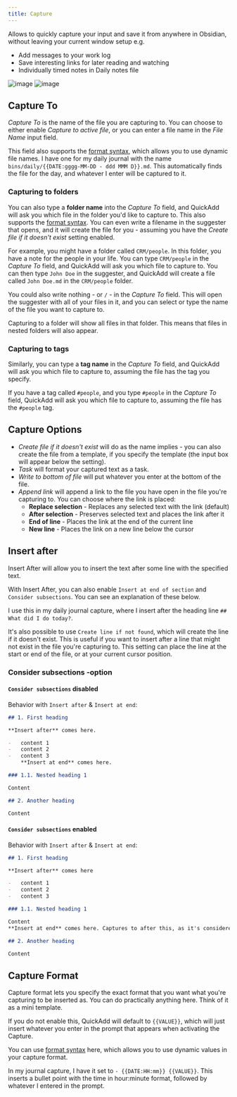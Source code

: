 ```yaml
---
title: Capture
---
```


Allows to quickly capture your input and save it from anywhere in Obsidian, without leaving your current window setup e.g.

-   Add messages to your work log
-   Save interesting links for later reading and watching
-   Individually timed notes in Daily notes file

![image](https://user-images.githubusercontent.com/29108628/123451366-e025e280-d5dd-11eb-81b6-c21f3ad1823d.png)
![image](https://user-images.githubusercontent.com/29108628/123451469-e61bc380-d5dd-11eb-80d1-7667427656f3.png)

## Capture To

_Capture To_ is the name of the file you are capturing to.
You can choose to either enable _Capture to active file_, or you can enter a file name in the _File Name_ input field.

This field also supports the [format syntax](/FormatSyntax.md), which allows you to use dynamic file names.
I have one for my daily journal with the name `bins/daily/{{DATE:gggg-MM-DD - ddd MMM D}}.md`.
This automatically finds the file for the day, and whatever I enter will be captured to it.

### Capturing to folders

You can also type a **folder name** into the _Capture To_ field, and QuickAdd will ask you which file in the folder you'd like to capture to.
This also supports the [format syntax](/FormatSyntax.md). You can even write a filename in the suggester that opens, and it will create the file for you - assuming you have the _Create file if it doesn't exist_ setting enabled.

For example, you might have a folder called `CRM/people`. In this folder, you have a note for the people in your life. You can type `CRM/people` in the _Capture To_ field, and QuickAdd will ask you which file to capture to. You can then type `John Doe` in the suggester, and QuickAdd will create a file called `John Doe.md` in the `CRM/people` folder.

You could also write nothing - or `/` - in the _Capture To_ field. This will open the suggester with all of your files in it, and you can select or type the name of the file you want to capture to.

Capturing to a folder will show all files in that folder. This means that files in nested folders will also appear.

### Capturing to tags

Similarly, you can type a **tag name** in the _Capture To_ field, and QuickAdd will ask you which file to capture to, assuming the file has the tag you specify.

If you have a tag called `#people`, and you type `#people` in the _Capture To_ field, QuickAdd will ask you which file to capture to, assuming the file has the `#people` tag.

## Capture Options

-   _Create file if it doesn't exist_ will do as the name implies - you can also create the file from a template, if you specify the template (the input box will appear below the setting).
-   _Task_ will format your captured text as a task.
-   _Write to bottom of file_ will put whatever you enter at the bottom of the file.
-   _Append link_ will append a link to the file you have open in the file you're capturing to. You can choose where the link is placed:
    -   **Replace selection** - Replaces any selected text with the link (default)
    -   **After selection** - Preserves selected text and places the link after it
    -   **End of line** - Places the link at the end of the current line
    -   **New line** - Places the link on a new line below the cursor

## Insert after

Insert After will allow you to insert the text after some line with the specified text.

With Insert After, you can also enable `Insert at end of section` and `Consider subsections`.
You can see an explanation of these below.

I use this in my daily journal capture, where I insert after the heading line `## What did I do today?`.

It's also possible to use `Create line if not found`, which will create the line if it doesn't exist. This is useful if you want to insert after a line that might not exist in the file you're capturing to.
This setting can place the line at the start or end of the file, or at your current cursor position.

### Consider subsections -option

#### `Consider subsections` disabled

Behavior with `Insert after` & `Insert at end`:

```markdown
## 1. First heading

**Insert after** comes here.

-   content 1
-   content 2
-   content 3
    **Insert at end** comes here.

### 1.1. Nested heading 1

Content

## 2. Another heading

Content
```

#### `Consider subsections` enabled

Behavior with `Insert after` & `Insert at end`:

```markdown
## 1. First heading

**Insert after** comes here

-   content 1
-   content 2
-   content 3

### 1.1. Nested heading 1

Content
**Insert at end** comes here. Captures to after this, as it's considered part of the "1. First heading" section.

## 2. Another heading

Content
```

## Capture Format

Capture format lets you specify the exact format that you want what you're capturing to be inserted as.
You can do practically anything here. Think of it as a mini template.

If you do not enable this, QuickAdd will default to `{{VALUE}}`, which will just insert whatever you enter in the prompt that appears when activating the Capture.

You can use [format syntax](/FormatSyntax.md) here, which allows you to use dynamic values in your capture format.

In my journal capture, I have it set to `- {{DATE:HH:mm}} {{VALUE}}`. This inserts a bullet point with the time in hour:minute format, followed by whatever I entered in the prompt.
